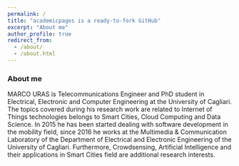 ```yaml
---
permalink: /
title: "academicpages is a ready-to-fork GitHub"
excerpt: "About me"
author_profile: true
redirect_from: 
  - /about/
  - /about.html
---
```

### About me

MARCO URAS is Telecommunications Engineer and PhD student in Electrical, Electronic and Computer Engineering at the University of Cagliari. The topics covered during his research work are related to Internet of Things technologies belongs to Smart Cities, Cloud Computing and Data Science. In 2015 he has been started dealing with software development in the mobility field, since 2016 he works at the Multimedia \& Communication Laboratory of the Department of Electrical and Electronic Engineering of the University of Cagliari. Furthermore, Crowdsensing, Artificial Intelligence and their applications in Smart Cities field are additional research interests.